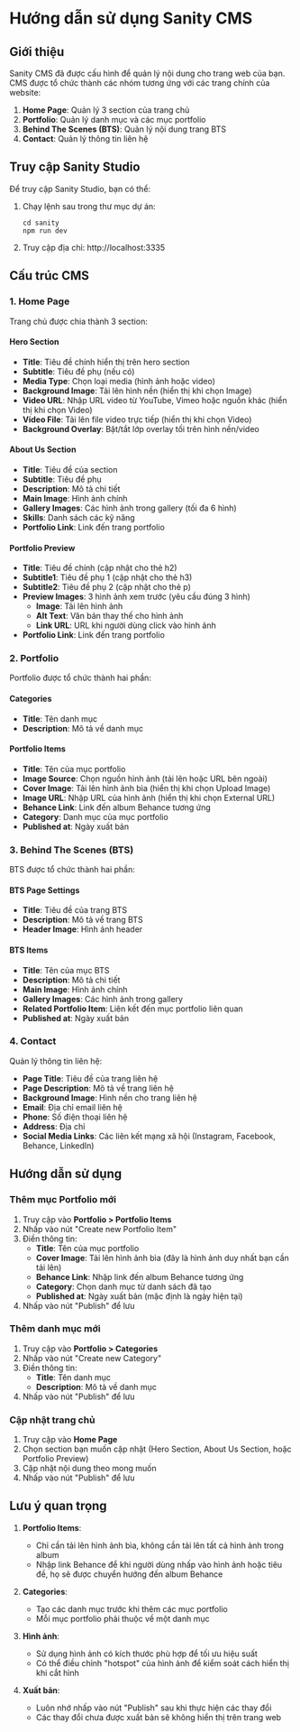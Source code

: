 # Hướng dẫn sử dụng Sanity CMS

## Giới thiệu

Sanity CMS đã được cấu hình để quản lý nội dung cho trang web của bạn. CMS được tổ chức thành các nhóm tương ứng với các trang chính của website:

1. **Home Page**: Quản lý 3 section của trang chủ
2. **Portfolio**: Quản lý danh mục và các mục portfolio
3. **Behind The Scenes (BTS)**: Quản lý nội dung trang BTS
4. **Contact**: Quản lý thông tin liên hệ

## Truy cập Sanity Studio

Để truy cập Sanity Studio, bạn có thể:

1. Chạy lệnh sau trong thư mục dự án:
   ```
   cd sanity
   npm run dev
   ```

2. Truy cập địa chỉ: http://localhost:3335

## Cấu trúc CMS

### 1. Home Page

Trang chủ được chia thành 3 section:

#### Hero Section
- **Title**: Tiêu đề chính hiển thị trên hero section
- **Subtitle**: Tiêu đề phụ (nếu có)
- **Media Type**: Chọn loại media (hình ảnh hoặc video)
- **Background Image**: Tải lên hình nền (hiển thị khi chọn Image)
- **Video URL**: Nhập URL video từ YouTube, Vimeo hoặc nguồn khác (hiển thị khi chọn Video)
- **Video File**: Tải lên file video trực tiếp (hiển thị khi chọn Video)
- **Background Overlay**: Bật/tắt lớp overlay tối trên hình nền/video

#### About Us Section
- **Title**: Tiêu đề của section
- **Subtitle**: Tiêu đề phụ
- **Description**: Mô tả chi tiết
- **Main Image**: Hình ảnh chính
- **Gallery Images**: Các hình ảnh trong gallery (tối đa 6 hình)
- **Skills**: Danh sách các kỹ năng
- **Portfolio Link**: Link đến trang portfolio

#### Portfolio Preview
- **Title**: Tiêu đề chính (cập nhật cho thẻ h2)
- **Subtitle1**: Tiêu đề phụ 1 (cập nhật cho thẻ h3)
- **Subtitle2**: Tiêu đề phụ 2 (cập nhật cho thẻ p)
- **Preview Images**: 3 hình ảnh xem trước (yêu cầu đúng 3 hình)
  - **Image**: Tải lên hình ảnh
  - **Alt Text**: Văn bản thay thế cho hình ảnh
  - **Link URL**: URL khi người dùng click vào hình ảnh
- **Portfolio Link**: Link đến trang portfolio

### 2. Portfolio

Portfolio được tổ chức thành hai phần:

#### Categories
- **Title**: Tên danh mục
- **Description**: Mô tả về danh mục

#### Portfolio Items
- **Title**: Tên của mục portfolio
- **Image Source**: Chọn nguồn hình ảnh (tải lên hoặc URL bên ngoài)
- **Cover Image**: Tải lên hình ảnh bìa (hiển thị khi chọn Upload Image)
- **Image URL**: Nhập URL của hình ảnh (hiển thị khi chọn External URL)
- **Behance Link**: Link đến album Behance tương ứng
- **Category**: Danh mục của mục portfolio
- **Published at**: Ngày xuất bản

### 3. Behind The Scenes (BTS)

BTS được tổ chức thành hai phần:

#### BTS Page Settings
- **Title**: Tiêu đề của trang BTS
- **Description**: Mô tả về trang BTS
- **Header Image**: Hình ảnh header

#### BTS Items
- **Title**: Tên của mục BTS
- **Description**: Mô tả chi tiết
- **Main Image**: Hình ảnh chính
- **Gallery Images**: Các hình ảnh trong gallery
- **Related Portfolio Item**: Liên kết đến mục portfolio liên quan
- **Published at**: Ngày xuất bản

### 4. Contact

Quản lý thông tin liên hệ:

- **Page Title**: Tiêu đề của trang liên hệ
- **Page Description**: Mô tả về trang liên hệ
- **Background Image**: Hình nền cho trang liên hệ
- **Email**: Địa chỉ email liên hệ
- **Phone**: Số điện thoại liên hệ
- **Address**: Địa chỉ
- **Social Media Links**: Các liên kết mạng xã hội (Instagram, Facebook, Behance, LinkedIn)

## Hướng dẫn sử dụng

### Thêm mục Portfolio mới

1. Truy cập vào **Portfolio > Portfolio Items**
2. Nhấp vào nút "Create new Portfolio Item"
3. Điền thông tin:
   - **Title**: Tên của mục portfolio
   - **Cover Image**: Tải lên hình ảnh bìa (đây là hình ảnh duy nhất bạn cần tải lên)
   - **Behance Link**: Nhập link đến album Behance tương ứng
   - **Category**: Chọn danh mục từ danh sách đã tạo
   - **Published at**: Ngày xuất bản (mặc định là ngày hiện tại)
4. Nhấp vào nút "Publish" để lưu

### Thêm danh mục mới

1. Truy cập vào **Portfolio > Categories**
2. Nhấp vào nút "Create new Category"
3. Điền thông tin:
   - **Title**: Tên danh mục
   - **Description**: Mô tả về danh mục
4. Nhấp vào nút "Publish" để lưu

### Cập nhật trang chủ

1. Truy cập vào **Home Page**
2. Chọn section bạn muốn cập nhật (Hero Section, About Us Section, hoặc Portfolio Preview)
3. Cập nhật nội dung theo mong muốn
4. Nhấp vào nút "Publish" để lưu

## Lưu ý quan trọng

1. **Portfolio Items**:
   - Chỉ cần tải lên hình ảnh bìa, không cần tải lên tất cả hình ảnh trong album
   - Nhập link Behance để khi người dùng nhấp vào hình ảnh hoặc tiêu đề, họ sẽ được chuyển hướng đến album Behance

2. **Categories**:
   - Tạo các danh mục trước khi thêm các mục portfolio
   - Mỗi mục portfolio phải thuộc về một danh mục

3. **Hình ảnh**:
   - Sử dụng hình ảnh có kích thước phù hợp để tối ưu hiệu suất
   - Có thể điều chỉnh "hotspot" của hình ảnh để kiểm soát cách hiển thị khi cắt hình

4. **Xuất bản**:
   - Luôn nhớ nhấp vào nút "Publish" sau khi thực hiện các thay đổi
   - Các thay đổi chưa được xuất bản sẽ không hiển thị trên trang web
